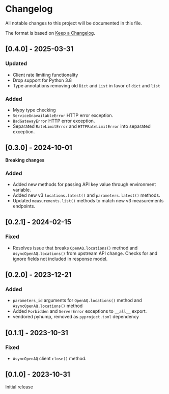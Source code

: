 # Changelog

All notable changes to this project will be documented in this file.

The format is based on [Keep a Changelog](https://keepachangelog.com/en/1.0.0/).

## [0.4.0] - 2025-03-31

### Updated

- Client rate limiting functionality
- Drop support for Python 3.8
- Type annotations removing old `Dict` and `List` in favor of `dict` and `list`

### Added

- Mypy type checking
- `ServiceUnavailableError` HTTP error exception.
- `BadGatewayError` HTTP error exception.
- Separated `RateLimitError` and `HTTPRateLimitError` into separated exception.

## [0.3.0] - 2024-10-01

**Breaking changes**

### Added

- Added new methods for passing API key value through environment variable.
- Added new v3 `locations.latest()` and `parameters.latest()` methods.
- Updated `measurements.list()` methods to match new v3 measurements endpoints.


## [0.2.1] - 2024-02-15

### Fixed

- Resolves issue that breaks `OpenAQ.locations()` method and `AsyncOpenAQ.locations()` from upstream API change. Checks for and ignore fields not included in response model.

## [0.2.0] - 2023-12-21

### Added

- `parameters_id` arguments for `OpenAQ.locations()` method and `AsyncOpenAQ.locations()` method
- Added `Forbidden` and `ServerError` exceptions to `__all__` export.
- vendored pyhump, removed as `pyproject.toml` dependency

## [0.1.1] - 2023-10-31

### Fixed

- `AsyncOpenAQ` client `close()` method.

## [0.1.0] - 2023-10-31

Initial release


